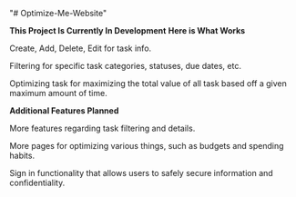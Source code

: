 "# Optimize-Me-Website" 

**This Project Is Currently In Development**
**Here is What Works**

Create, Add, Delete, Edit for task info. 

Filtering for specific task categories, statuses, due dates, etc. 

Optimizing task for maximizing the total value of all task based off a given maximum amount of time.

**Additional Features Planned**

More features regarding task filtering and details.

More pages for optimizing various things, such as budgets and spending habits.

Sign in functionality that allows users to safely secure information and confidentiality.
